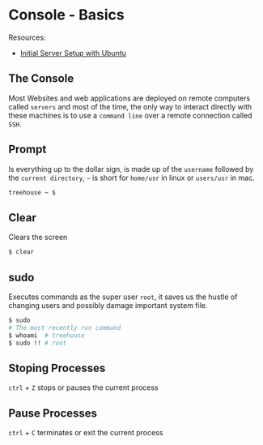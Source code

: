# Console - Basics

Resources:
- [Initial Server Setup with Ubuntu](https://www.digitalocean.com/community/tutorials/initial-server-setup-with-ubuntu-14-04)

## The Console
Most Websites and web applications are deployed on remote computers called `servers` and most of the time, the only way to interact directly with these machines is to use a `command line` over a remote connection called `SSH`.

## Prompt
Is everything up to the dollar sign, is made up of the `username` followed by the `current directory`, `~` is short for `home/usr` in linux or `users/usr` in mac.
```sh
treehouse ~ $
```

## Clear
Clears the screen
```sh
$ clear
```

## sudo
Executes commands as the super user `root`, it saves us the hustle of changing users and possibly damage important system file.
```sh
$ sudo
# The most recently run command
$ whoami  # treehouse
$ sudo !! # root
```

## Stoping Processes
`ctrl` + `Z` stops or pauses the current process

## Pause Processes
`ctrl` + `C` terminates or exit the current process
